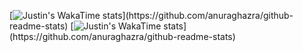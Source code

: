 [![Justin's WakaTime stats](https://github-readme-stats.vercel.app/api/wakatime?username=JustinLee9&username=OtherOne1&theme=radical&layout=compact&v=2")](https://github.com/anuraghazra/github-readme-stats)
[![Justin's WakaTime stats](https://github-readme-stats.vercel.app/api/wakatime?username=OtherOne1&theme=radical&layout=compact&v=2")](https://github.com/anuraghazra/github-readme-stats)
